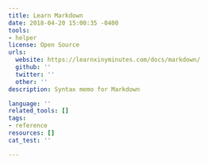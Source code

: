 ```yaml
---
title: Learn Markdown
date: 2018-04-20 15:00:35 -0400
tools:
- helper
license: Open Source
urls:
  website: https://learnxinyminutes.com/docs/markdown/
  github: ''
  twitter: ''
  other: ''
description: Syntax memo for Markdown

language: ''
related_tools: []
tags:
- reference
resources: []
cat_test: ''

---
```

